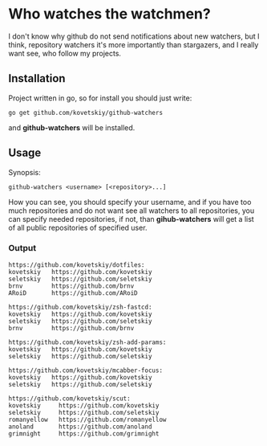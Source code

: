 # Who watches the watchmen?

I don't know why github do not send notifications about new watchers, but I
think, repository watchers it's more importantly than stargazers, and I really
want see, who follow my projects.

## Installation

Project written in go, so for install you should just write:

```
go get github.com/kovetskiy/github-watchers
```

and **github-watchers** will be installed.

## Usage

Synopsis:
```
github-watchers <username> [<repository>...]
```

How you can see, you should specify your username, and if you have too much
repositories and do not want see all watchers to all repositories, you can
specify needed repositories, if not, than **gihub-watchers** will get a list of
all public repositories of specified user.

### Output

```
https://github.com/kovetskiy/dotfiles:
kovetskiy   https://github.com/kovetskiy
seletskiy   https://github.com/seletskiy
brnv        https://github.com/brnv
ARoiD       https://github.com/ARoiD

https://github.com/kovetskiy/zsh-fastcd:
kovetskiy   https://github.com/kovetskiy
seletskiy   https://github.com/seletskiy
brnv        https://github.com/brnv

https://github.com/kovetskiy/zsh-add-params:
kovetskiy   https://github.com/kovetskiy
seletskiy   https://github.com/seletskiy

https://github.com/kovetskiy/mcabber-focus:
kovetskiy   https://github.com/kovetskiy
seletskiy   https://github.com/seletskiy

https://github.com/kovetskiy/scut:
kovetskiy     https://github.com/kovetskiy
seletskiy     https://github.com/seletskiy
romanyellow   https://github.com/romanyellow
anoland       https://github.com/anoland
grimnight     https://github.com/grimnight
```
